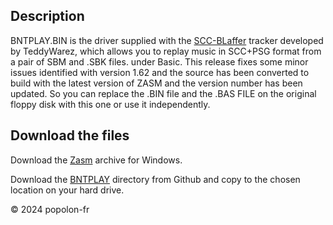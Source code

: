 ﻿## Description

BNTPLAY.BIN is the driver supplied with the [SCC-BLaffer](https://www.msx.org/wiki/SCC_Blaffer_NT_file_format) tracker developed by
    TeddyWarez, which allows you to replay music in SCC+PSG format from a pair of SBM and .SBK files. under Basic. This release fixes some minor issues identified with version 1.62 and the source has been converted to build with the latest version of ZASM and the version number has been updated. So you can replace the .BIN file and the .BAS FILE on the original floppy disk with this one or use it independently.

## Download the files

Download the [Zasm](https://k1.spdns.de/Develop/Projects/zasm/Distributions/) archive for Windows.

Download the [BNTPLAY](https://codeload.github.com/popolonfr/Bnt-Play/zip/refs/heads/main) directory from Github and copy to the chosen location on your hard drive.

&copy; 2024 popolon-fr